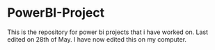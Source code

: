# PowerBI-Project
This is the repository for power bi projects that i have worked on.
 Last edited on 28th of May.
I have now edited this on my computer.